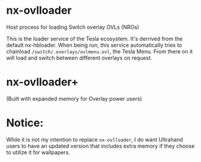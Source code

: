 # nx-ovlloader
Host process for loading Switch overlay OVLs (NROs)

This is the loader service of the Tesla ecosystem. It's derrived from the default nx-hbloader.
When being run, this service automatically tries to chainload `/switch/.overlays/ovlmenu.ovl`, the Tesla Menu. From there on it will load and switch between different overlays on request. 

# nx-ovlloader+
(Built with expanded memory for Overlay power users)


# Notice:
While it is not my intention to replace `nx-ovlloader`, I do want Ultrahand users to have an updated version that includes extra memory if they choose to utilize it for wallpapers. 

